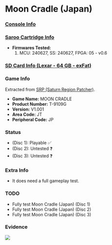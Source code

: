 # Moon Cradle (Japan)

### [Console Info](../../../../../Info/Consoles/VA13/README.md)

### [Saroo Cartridge Info](../../../../../Info/Cartridges/RetroGameParadiseStore/1.32F/README.md)

- <b>Firmwares Tested:</b>
  1. MCU: 240627, SS: 240627, FPGA: 05 - v0.6

### [SD Card Info (Lexar - 64 GB - exFat)](../../../../../Info/SdCards/Lexar/64GB/exfat/README.md)

### Game Info

Extracted from [SRP (Saturn Region Patcher)](https://segaxtreme.net/resources/saturn-region-patcher.81/download).

- <b>Game Name:</b> MOON CRADLE
- <b>Product Number:</b> T-9109G
- <b>Version:</b> V1.001
- <b>Area Code:</b> JT
- <b>Peripheral Code:</b> JP

### Status

- (Disc 1): Playable :white_check_mark:
- (Disc 2): Untested :question:
- (Disc 3): Untested :question:

### Extra Info

- It does need a full gameplay test.

### TODO

- Fully test Moon Cradle (Japan) (Disc 1)
- Fully test Moon Cradle (Japan) (Disc 2)
- Fully test Moon Cradle (Japan) (Disc 3)

### Evidence

[![](https://img.youtube.com/vi/pOrd8CEJtYU/0.jpg)](https://www.youtube.com/watch?v=pOrd8CEJtYU)
